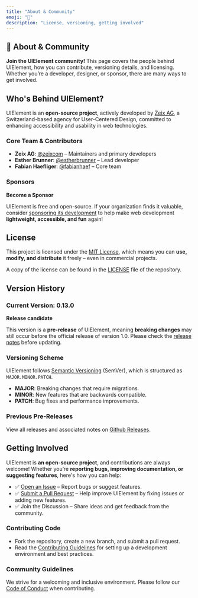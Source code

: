 ```yaml
---
title: "About & Community"
emoji: "🤝"
description: "License, versioning, getting involved"
---
```


<section class="hero">

# 🤝 About & Community

<p class="lead"><strong>Join the UIElement community!</strong> This page covers the people behind UIElement, how you can contribute, versioning details, and licensing. Whether you’re a developer, designer, or sponsor, there are many ways to get involved.</p>
</section>

<section>

## Who's Behind UIElement?

UIElement is an **open-source project**, actively developed by [Zeix AG](https://zeix.com), a Switzerland-based agency for User-Centered Design, committed to enhancing accessibility and usability in web technologies.

### Core Team & Contributors

* **Zeix AG**: [@zeixcom](https://github.com/zeixcom) – Maintainers and primary developers
* **Esther Brunner**: [@estherbrunner](https://github.com/estherbrunner) – Lead developer
* **Fabian Haefliger**: [@fabianhaef](https://github.com/fabianhaef) – Core team

### Sponsors

<callout-box class="note">

**Become a Sponsor**

UIElement is free and open-source. If your organization finds it valuable, consider [sponsoring its development](info@zeix.com) to help make web development **lightweight, accessible, and fun** again!

</callout-box>

</section>

<section>

## License

This project is licensed under the [MIT License](https://opensource.org/licenses/MIT), which means you can **use, modify, and distribute** it freely – even in commercial projects.

A copy of the license can be found in the [LICENSE](https://github.com/zeixcom/ui-element/blob/main/LICENSE) file of the repository.

</section>

<section>

## Version History

### Current Version: 0.13.0

<callout-box class="caution">

**Release candidate**

This version is a **pre-release** of UIElement, meaning **breaking changes** may still occur before the official release of version 1.0. Please check the [release notes](https://github.com/zeixcom/ui-element/releases) before updating.

</callout-box>

### Versioning Scheme

UIElement follows [Semantic Versioning](https://semver.org/) (SemVer), which is structured as <code>MAJOR.MINOR.PATCH</code>.

* **MAJOR**: Breaking changes that require migrations.
* **MINOR**: New features that are backwards compatible.
* **PATCH**: Bug fixes and performance improvements.

### Previous Pre-Releases

View all releases and associated notes on [Github Releases](https://github.com/zeixcom/ui-element/releases).

</section>

<section>

## Getting Involved

UIElement is **an open-source project**, and contributions are always welcome! Whether you’re **reporting bugs, improving documentation, or suggesting features**, here's how you can help:

* ✅ [Open an Issue](https://github.com/zeixcom/ui-element/issues) – Report bugs or suggest features.
* ✅ [Submit a Pull Request](https://github.com/zeixcom/ui-element/blob/main/CONTRIBUTING.md) – Help improve UIElement by fixing issues or adding new features.
* ✅ Join the Discussion – Share ideas and get feedback from the community.

### Contributing Code

* Fork the repository, create a new branch, and submit a pull request.
* Read the [Contributing Guidelines](https://github.com/zeixcom/ui-element/blob/main/CONTRIBUTING.md) for setting up a development environment and best practices.

### Community Guidelines

We strive for a welcoming and inclusive environment. Please follow our [Code of Conduct](https://github.com/zeixcom/ui-element/blob/main/CODE_OF_CONDUCT.md) when contributing.

</section>
